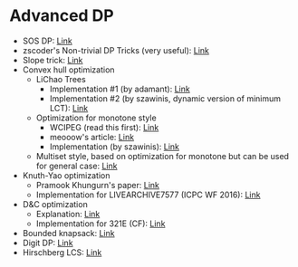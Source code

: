 # Advanced DP

- SOS DP: [Link](https://codeforces.com/blog/entry/45223)
- zscoder's Non-trivial DP Tricks (very useful): [Link](https://codeforces.com/blog/entry/47764)
- Slope trick: [Link](https://codeforces.com/blog/entry/47821)
- Convex hull optimization
  - LiChao Trees
    - Implementation #1 (by adamant): [Link](https://cp-algorithms.com/geometry/convex_hull_trick.html)
    - Implementation #2 (by szawinis, dynamic version of minimum LCT): [Link](https://codeforces.com/contest/932/submission/51400890)
  - Optimization for monotone style
    - WCIPEG (read this first): [Link](https://wcipeg.com/wiki/Convex_hull_trick)
    - meooow's article: [Link](https://codeforces.com/blog/entry/63823)
    - Implementation (by szawinis): [Link](https://codeforces.com/contest/319/submission/25433048)
  - Multiset style, based on optimization for monotone but can be used for general case: [Link](https://codeforces.com/contest/319/submission/28792061)
- Knuth-Yao optimization
  - Pramook Khungurn's paper: [Link](https://github.com/programming-in-th/tutorial/blob/master/advanced_topics/Pramook_2013_yao-speedup.pdf)
  - Implementation for LIVEARCHIVE7577 (ICPC WF 2016): [Link](https://github.com/szawinis/CompetitiveProgramming/blob/master/LiveArchive/7577.cpp])
- D&C optimization
  - Explanation: [Link](https://www.youtube.com/watch?v=wLXEWuDWnzI)
  - Implementation for 321E (CF): [Link](https://codeforces.com/contest/321/submission/25801193)
- Bounded knapsack: [Link](https://codeforces.com/blog/entry/59606)
- Digit DP: [Link](https://codeforces.com/blog/entry/53960)
- Hirschberg LCS: [Link](https://codeforces.com/blog/entry/47247)